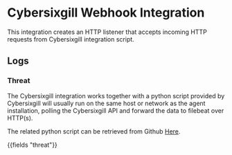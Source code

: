 # Cybersixgill Webhook Integration

This integration creates an HTTP listener that accepts incoming HTTP requests from Cybersixgill integration script.

## Logs

### Threat

The Cybersixgill integration works together with a python script provided by Cybersixgill will usually run on the same host or network as the agent installation, polling the Cybersixgill API and forward the data to filebeat over HTTP(s).

The related python script can be retrieved from Github [Here](https://github.com/elastic/filebeat-cybersixgill-integration).

{{fields "threat"}}